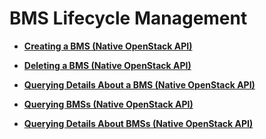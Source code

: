 # BMS Lifecycle Management<a name="EN-US_TOPIC_0053158680"></a>

-   **[Creating a BMS \(Native OpenStack API\)](creating-a-bms-(native-openstack-api).md)**  

-   **[Deleting a BMS \(Native OpenStack API\)](deleting-a-bms-(native-openstack-api).md)**  

-   **[Querying Details About a BMS \(Native OpenStack API\)](querying-details-about-a-bms-(native-openstack-api).md)**  

-   **[Querying BMSs \(Native OpenStack API\)](querying-bmss-(native-openstack-api).md)**  

-   **[Querying Details About BMSs \(Native OpenStack API\)](querying-details-about-bmss-(native-openstack-api).md)**  


